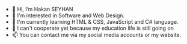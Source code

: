 - 👋 Hi, I’m Hakan SEYHAN
- 👀 I'm interested in Software and Web Design.
- 🌱 I'm currently learning HTML & CSS, JavaScript and C# language.
- 💞️ I can't cooperate yet because my education life is still going on
- 📫 You can contact me via my social media accounts or my website.

<!---
hakanseyhan/hakanseyhan is a ✨ special ✨ repository because its `README.md` (this file) appears on your GitHub profile.
You can click the Preview link to take a look at your changes.
--->
